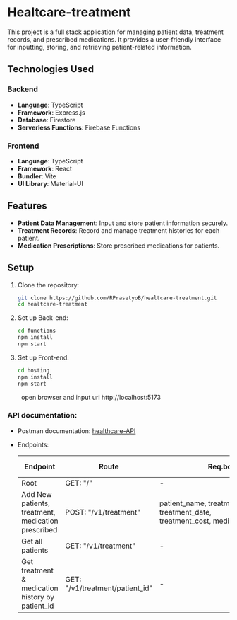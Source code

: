# Healtcare-treatment

This project is a full stack application for managing patient data, treatment records, and prescribed medications. It provides a user-friendly interface for inputting, storing, and retrieving patient-related information.

## Technologies Used

### Backend

- **Language**: TypeScript
- **Framework**: Express.js
- **Database**: Firestore
- **Serverless Functions**: Firebase Functions

### Frontend

- **Language**: TypeScript
- **Framework**: React
- **Bundler**: Vite
- **UI Library**: Material-UI

## Features

- **Patient Data Management**: Input and store patient information securely.
- **Treatment Records**: Record and manage treatment histories for each patient.
- **Medication Prescriptions**: Store prescribed medications for patients.

## Setup

1. Clone the repository:
   
   ```bash
   git clone https://github.com/RPrasetyoB/healtcare-treatment.git
   cd healtcare-treatment
   ```

2. Set up Back-end:
   
   ```bash
   cd functions
   npm install
   npm start
   ```

3. Set up Front-end:
   
   ```bash
   cd hosting
   npm install
   npm start
   ```

        open browser and input url  http://localhost:5173

### API documentation:

- Postman documentation: [healthcare-API](https://documenter.getpostman.com/view/30790473/2sA2rB1NQA)

- Endpoints: 
  
  | Endpoint                                           | Route                           | Req.body                                                                                   | Response status    |
  | -------------------------------------------------- | ------------------------------- | ------------------------------------------------------------------------------------------ | ------------------ |
  | Root                                               | GET: "/"                        | -                                                                                          | 200, 500           |
  | Add New patients, treatment, medication prescribed | POST: "/v1/treatment"           | patient_name, treatment_description, treatment_date, treatment_cost, medication_prescribed | 200, 201, 500      |
  | Get all patients                                   | GET: "/v1/treatment"            | -                                                                                          | 200, 201, 500      |
  | Get treatment & medication history by patient_id   | GET: "/v1/treatment/patient_id" | -                                                                                          | 200, 201, 404, 500 |